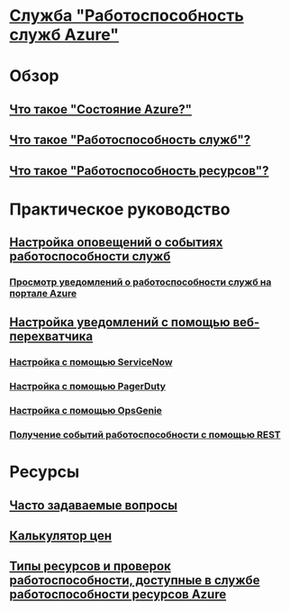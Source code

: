 # [Служба "Работоспособность служб Azure"](index.md)

# Обзор
## [Что такое "Состояние Azure?"](azure-status-overview.md)
## [Что такое "Работоспособность служб"?](service-health-overview.md)
## [Что такое "Работоспособность ресурсов"?](resource-health-overview.md)
# Практическое руководство
## [Настройка оповещений о событиях работоспособности служб](../monitoring-and-diagnostics/monitoring-activity-log-alerts-on-service-notifications.md?toc=%2fazure%2fservice-health%2ftoc.json)
### [Просмотр уведомлений о работоспособности служб на портале Azure](../monitoring-and-diagnostics/monitoring-service-notifications.md?toc=%2fazure%2fservice-health%2ftoc.json)
## [Настройка уведомлений с помощью веб-перехватчика](service-health-alert-webhook-guide.md)
### [Настройка с помощью ServiceNow](service-health-alert-webhook-servicenow.md)
### [Настройка с помощью PagerDuty](service-health-alert-webhook-pagerduty.md)
### [Настройка с помощью OpsGenie](service-health-alert-webhook-opsgenie.md)
### [Получение событий работоспособности с помощью REST](service-health-rest.md)
# Ресурсы
## [Часто задаваемые вопросы](resource-health-faq.md)
## [Калькулятор цен](https://azure.microsoft.com/pricing/calculator/)
## [Типы ресурсов и проверок работоспособности, доступные в службе работоспособности ресурсов Azure](resource-health-checks-resource-types.md)